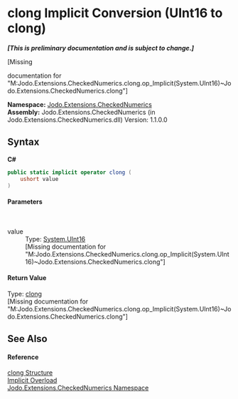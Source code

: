 # clong&nbsp;Implicit Conversion (UInt16 to clong)
 _**\[This is preliminary documentation and is subject to change.\]**_

\[Missing <summary> documentation for "M:Jodo.Extensions.CheckedNumerics.clong.op_Implicit(System.UInt16)~Jodo.Extensions.CheckedNumerics.clong"\]

**Namespace:**&nbsp;<a href="N_Jodo_Extensions_CheckedNumerics">Jodo.Extensions.CheckedNumerics</a><br />**Assembly:**&nbsp;Jodo.Extensions.CheckedNumerics (in Jodo.Extensions.CheckedNumerics.dll) Version: 1.1.0.0

## Syntax

**C#**<br />
``` C#
public static implicit operator clong (
	ushort value
)
```


#### Parameters
&nbsp;<dl><dt>value</dt><dd>Type: <a href="https://docs.microsoft.com/dotnet/api/system.uint16" target="_blank" rel="noopener noreferrer">System.UInt16</a><br />\[Missing <param name="value"/> documentation for "M:Jodo.Extensions.CheckedNumerics.clong.op_Implicit(System.UInt16)~Jodo.Extensions.CheckedNumerics.clong"\]</dd></dl>

#### Return Value
Type: <a href="T_Jodo_Extensions_CheckedNumerics_clong">clong</a><br />\[Missing <returns> documentation for "M:Jodo.Extensions.CheckedNumerics.clong.op_Implicit(System.UInt16)~Jodo.Extensions.CheckedNumerics.clong"\]

## See Also


#### Reference
<a href="T_Jodo_Extensions_CheckedNumerics_clong">clong Structure</a><br /><a href="Overload_Jodo_Extensions_CheckedNumerics_clong_op_Implicit">Implicit Overload</a><br /><a href="N_Jodo_Extensions_CheckedNumerics">Jodo.Extensions.CheckedNumerics Namespace</a><br />